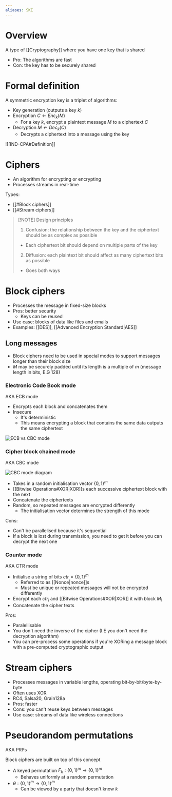 ```yaml
---
aliases: SKE
---
```

# Overview
A type of [[Cryptography]] where you have one key that is shared

- Pro: The algorithms are fast
- Con: the key has to be securely shared
# Formal definition
A symmetric encryption key is a triplet of algorithms:
- Key generation (outputs a key $k$)
- Encryption $C \leftarrow Enc_{k}(M)$ 
	- For a key $k$, encrypt a plaintext message $M$ to a ciphertext $C$
- Decryption $M \leftarrow Dec_{k}(C)$
	- Decrypts a ciphertext into a message using the key

![[IND-CPA#Definition]]

# Ciphers
- An algorithm for encrypting or encrypting
- Processes streams in real-time

Types:
- [[#Block ciphers]]
- [[#Stream ciphers]]

> [!NOTE] Design principles
> 1. Confusion: the relationship between the key and the ciphertext should be as complex as possible
> 	- Each ciphertext bit should depend on multiple parts of the key
> 2. Diffusion: each plaintext bit should affect as many ciphertext bits as possible
> 	- Goes both ways

# Block ciphers
- Processes the message in fixed-size blocks
- Pros: better security
	- Keys can be reused
- Use case: blocks of data like files and emails
- Examples: [[DES]], [[Advanced Encryption Standard|AES]]

## Long messages
- Block ciphers need to be used in special modes to support messages longer than their block size
- $M$ may be securely padded until its length is a multiple of $m$ (message length in bits, E.G 128)

### Electronic Code Book mode
AKA ECB mode

- Encrypts each block and concatenates them
- Insecure
	- It's deterministic
	- This means encrypting a block that contains the same data outputs the same ciphertext

![ECB vs CBC mode](https://wiki.bi0s.in/crypto/img/tux.jpg)

### Cipher block chained mode
AKA CBC mode

![CBC mode diagram](https://www.researchgate.net/publication/215783767/figure/fig1/AS:394138559238144@1470981363092/Cipher-block-chaining-CBC-mode-encryption.png)

- Takes in a random initialisation vector $\{0,1\}^{m}$
- [[Bitwise Operations#XOR|XOR]]s each successive ciphertext block with the next
- Concatenate the ciphertexts
- Random, so repeated messages are encrypted differently
	- The initialisation vector determines the strength of this mode

Cons:
- Can't be parallelised because it's sequential
- If a block is lost during transmission, you need to get it before you can decrypt the next one

###  Counter mode
AKA CTR mode

- Initialise a string of bits $ctr = \{0, 1\}^{m}$
	- Referred to as [[Nonce|nonce]]s
	- Must be unique or repeated messages will not be encrypted differently
- Encrypt each $ctr_{i}$ and [[Bitwise Operations#XOR|XOR]] it with block $M_{i}$
- Concatenate the cipher texts

Pros:
- Paralellisable
- You don't need the inverse of the cipher (I.E you don't need the decryption algorithm)
- You can pre-process some operations if you're XORing a message block with a pre-computed cryptographic output

# Stream ciphers
- Processes messages in variable lengths, operating bit-by-bit/byte-by-byte
- Often uses XOR
- RC4, Salsa20, Grain128a
- Pros: faster
- Cons: you can't reuse keys between messages
- Use case: streams of data like wireless connections

# Pseudorandom permutations
AKA PRPs

Block ciphers are built on top of this concept

- A keyed permutation $F_{k}: \{0, 1 \}^{m} \rightarrow \{0,1\}^m$
	- Behaves uniformly at a random permutation
- $\theta: \{0, 1\}^{m} \rightarrow \{0,1\}^m$
	- Can be viewed by a party that doesn't know $k$
